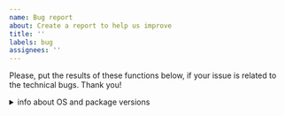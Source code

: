 ```yaml
---
name: Bug report
about: Create a report to help us improve
title: ''
labels: bug
assignees: ''
---
```


Please, put the results of these functions below, if your issue is related to the technical bugs. Thank you!

<details> <summary> info about OS and package versions </summary>
```
sessionInfo()$R.version$platform
sessionInfo()$R.version$version.string
packageVersion("rmarkdown")
packageVersion("phonfieldork")
```
</details>
